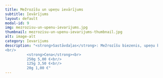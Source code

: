 ```yaml
---
title: Mežrozīšu un upeņu ievārījums
subtitle: Ievārījums
layout: default
modal-id: 9
img: mezrozisu-un-upenu-ievarijums.jpg
thumbnail: mezrozisu-un-upenu-ievarijums-thumbnail.jpg
alt: image-alt
category: Ievarijums
description: "<strong>Sastāvdaļas</strong>: Mežrozīšu biezenis, upeņu biezenis, cukurs<br/>
<br/>
          <strong>Cena</strong><br>
          250g 5,00 €<br/>
          125g 3,50 €<br/>
          20g 1,00 €"
---
```

